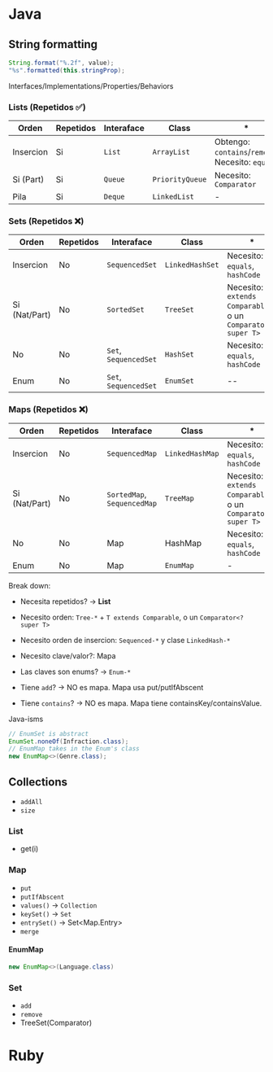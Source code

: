 # Java

## String formatting

```java
String.format("%.2f", value);
"%s".formatted(this.stringProp);
```

Interfaces/Implementations/Properties/Behaviors

### Lists (Repetidos ✅)
| Orden | Repetidos | Interaface | Class | * |
|-------|-----------|------------|-------|---|
| Insercion | Si | `List` | `ArrayList` | Obtengo: `contains`/`remove`. Necesito: `equals` |
| Si (Part) | Si | `Queue` | `PriorityQueue` | Necesito: `Comparator` | 
| Pila | Si | `Deque` | `LinkedList` | - | 

### Sets (Repetidos ❌)
| Orden | Repetidos | Interaface | Class | * |
|-------|-----------|------------|-------|---|
| Insercion | No | `SequencedSet` | `LinkedHashSet` | Necesito: `equals`, `hashCode`
| Si (Nat/Part) | No | `SortedSet` | `TreeSet` | Necesito: `T extends Comparable`, o un `Comparator<? super T>` | 
| No | No | `Set`, `SequencedSet` | `HashSet` | Necesito: `equals`, `hashCode` |
| Enum | No | `Set`, `SequencedSet` | `EnumSet` | -- | 

### Maps (Repetidos ❌)
| Orden | Repetidos | Interaface | Class | * |
|-------|-----------|------------|-------|---|
| Insercion | No | `SequencedMap` | `LinkedHashMap` | Necesito: `equals`, `hashCode`
| Si (Nat/Part) | No | `SortedMap`, `SequencedMap` | `TreeMap` | Necesito: `T extends Comparable`, o un `Comparator<? super T>` | 
| No | No | Map | HashMap | Necesito: `equals`, `hashCode`
| Enum | No | Map | `EnumMap` | - |

Break down:
- Necesita repetidos? -> **List**
- Necesito orden: `Tree-*` +  `T extends Comparable`, o un `Comparator<? super T>`
- Necesito orden de insercion: `Sequenced-*` y clase `LinkedHash-*`
- Necesito clave/valor?: Mapa
- Las claves son enums? -> `Enum-*`

- Tiene `add`? -> NO es mapa. Mapa usa put/putIfAbscent
- Tiene `contains`? -> NO es mapa. Mapa tiene containsKey/containsValue.



Java-isms
```java
// EnumSet is abstract
EnumSet.noneOf(Infraction.class);
// EnumMap takes in the Enum's class
new EnumMap<>(Genre.class);
```

## Collections
- `addAll`
- `size`

### List
- get(i)

### Map
- `put`
- `putIfAbscent`
- `values()` -> `Collection`
- `keySet()` -> `Set`
- `entrySet()` -> Set<Map.Entry>
- `merge`

#### EnumMap
```java
new EnumMap<>(Language.class)
```

### Set
- `add`
- `remove`
- TreeSet(Comparator<T>)

# Ruby
